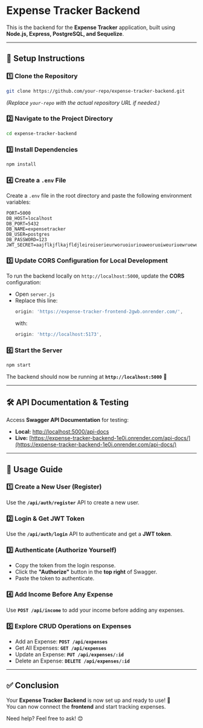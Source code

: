 # **Expense Tracker Backend**

This is the backend for the **Expense Tracker** application, built using **Node.js, Express, PostgreSQL, and Sequelize**.

---

## **🚀 Setup Instructions**  

### **1️⃣ Clone the Repository**  
```sh
git clone https://github.com/your-repo/expense-tracker-backend.git
```
*(Replace `your-repo` with the actual repository URL if needed.)*

### **2️⃣ Navigate to the Project Directory**  
```sh
cd expense-tracker-backend
```

### **3️⃣ Install Dependencies**  
```sh
npm install
```

### **4️⃣ Create a `.env` File**  
Create a `.env` file in the root directory and paste the following environment variables:  

```
PORT=5000 
DB_HOST=localhost
DB_PORT=5432
DB_NAME=expensetracker
DB_USER=postgres
DB_PASSWORD=123
JWT_SECRET=aajflkjflkajfldjleiroiserieurworuoiuriouweoruoiweuriuewruewoiruwoiruwoiruoiruueworuweoi
```

### **5️⃣ Update CORS Configuration for Local Development**  
To run the backend locally on `http://localhost:5000`, update the **CORS** configuration:  

- Open `server.js`
- Replace this line:  
  ```js
  origin: 'https://expense-tracker-frontend-2gwb.onrender.com/',
  ```
  with:  
  ```js
  origin: 'http://localhost:5173',
  ```

### **6️⃣ Start the Server**  
```sh
npm start
```
The backend should now be running at **`http://localhost:5000`** 🎉  

---

## **🛠 API Documentation & Testing**  
Access **Swagger API Documentation** for testing:  
- **Local:** [http://localhost:5000/api-docs](http://localhost:5000/api-docs)  
- **Live:** [https://expense-tracker-backend-1e0i.onrender.com/api-docs/](https://expense-tracker-backend-1e0i.onrender.com/api-docs/)  

---

## **📌 Usage Guide**  

### **1️⃣ Create a New User (Register)**  
Use the **`/api/auth/register`** API to create a new user.  

### **2️⃣ Login & Get JWT Token**  
Use the **`/api/auth/login`** API to authenticate and get a **JWT token**.  

### **3️⃣ Authenticate (Authorize Yourself)**  
- Copy the token from the login response.  
- Click the **"Authorize"** button in the **top right** of Swagger.  
- Paste the token to authenticate.  

### **4️⃣ Add Income Before Any Expense**  
Use **`POST /api/income`** to add your income before adding any expenses.  

### **5️⃣ Explore CRUD Operations on Expenses**  
- Add an Expense: **`POST /api/expenses`**  
- Get All Expenses: **`GET /api/expenses`**  
- Update an Expense: **`PUT /api/expenses/:id`**  
- Delete an Expense: **`DELETE /api/expenses/:id`**  

---

## **✅ Conclusion**  
Your **Expense Tracker Backend** is now set up and ready to use! 🚀  
You can now connect the **frontend** and start tracking expenses.  

Need help? Feel free to ask! 😊
